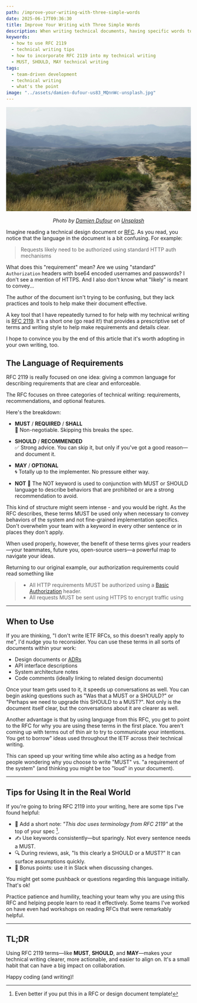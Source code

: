 ```yaml
---
path: /improve-your-writing-with-three-simple-words
date: 2025-06-17T09:36:30
title: Improve Your Writing with Three Simple Words
description: When writing technical documents, having specific words to indicate requirements is just as important as the requirements themselves. Enter RFC 2119
keywords:
  - how to use RFC 2119
  - technical writing tips
  - how to incorporate RFC 2119 into my technical writing
  - MUST, SHOULD, MAY technical writing
tags:
  - team-driven development
  - technical writing
  - what's the point
image: "../assets/damien-dufour-us83_MQnnWc-unsplash.jpg" 
---
```


<center>

![](../assets/damien-dufour-us83_MQnnWc-unsplash.jpg)

<span class="credit">

<i> 
    
Photo by <a href="https://unsplash.com/@damiendufourphotographie?utm_content=creditCopyText&utm_medium=referral&utm_source=unsplash">Damien Dufour</a> on <a href="https://unsplash.com/photos/green-grass-field-near-body-of-water-during-daytime-us83_MQnnWc?utm_content=creditCopyText&utm_medium=referral&utm_source=unsplash">Unsplash</a>
      
</i>

</span>

</center>

Imagine reading a technical design document or [RFC](https://en.wikipedia.org/wiki/Request_for_Comments). As you read, you notice that the language in the document is a bit confusing. For example:

> Requests likely need to be authorized using standard HTTP auth mechanisms

What does this "requirement" mean? Are we using "standard" `Authorization` headers with bse64 encoded usernames and passwords? I don't see a mention of HTTPS. And I also don't know what "likely" is meant to convey...

The author of the document isn't trying to be confusing, but they lack practices and tools to help make their document effective.

A key tool that I have repeatedly turned to for help with my technical writing is [RFC 2119](https://datatracker.ietf.org/doc/html/rfc2119). It's a short one (go read it!) that provides a prescriptive set of terms and writing style to help make requirements and details clear.

I hope to convince you by the end of this article that it's worth adopting in your own writing, too.

## The Language of Requirements

RFC 2119 is really focused on one idea: giving a common language for describing requirements that are clear and enforceable. 

The RFC focuses on three categories of technical writing: requirements, recommendations, and optional features.

Here's the breakdown:

- **MUST** / **REQUIRED** / **SHALL**  
 🚨 Non-negotiable. Skipping this breaks the spec.

- **SHOULD** / **RECOMMENDED**  
 ✅ Strong advice. You can skip it, but only if you've got a good reason—and document it.

- **MAY** / **OPTIONAL**  
 🌀 Totally up to the implementer. No pressure either way.

- **NOT**
 🚫 The NOT keyword is used to conjunction with MUST or SHOULD language to describe behaviors that are prohibited or are a strong recommendation to avoid.

This kind of structure might seem intense - and you would be right. As the RFC describes, these terms MUST be used only when necessary to convey behaviors of the system and not fine-grained implementation specifics. Don't overwhelm your team with a keyword in every other sentence or in places they don't apply.

When used properly, however, the benefit of these terms gives your readers—your teammates, future you, open-source users—a powerful map to navigate your ideas.

Returning to our original example, our authorization requirements could read something like 

> - All HTTP requirements MUST be authorized using a [Basic Authorization](https://developer.mozilla.org/en-US/docs/Web/HTTP/Guides/Authentication#basic_authentication_scheme) header. 
> - All requests MUST be sent using HTTPS to encrypt traffic using


---

## When to Use

If you are thinking, "I don't write IETF RFCs, so this doesn't really apply to me", I'd nudge you to reconsider. You can use these terms in all sorts of documents within your work:

- Design documents or [ADRs](https://adr.github.io/)
- API interface descriptions  
- System architecture notes  
- Code comments (ideally linking to related design documents)

Once your team gets used to it, it speeds up conversations as well. You can begin asking questions such as "Was that a MUST or a SHOULD?" or "Perhaps we need to upgrade this SHOULD to a MUST?". Not only is the document itself clear, but the conversations about it are clearer as well.

Another advantage is that by using language from this RFC, you get to point to the RFC for why you are using these terms in the first place. You aren't coming up with terms out of thin air to try to communicate your intentions. You get to borrow" ideas used throughout the IETF across their technical writing. 

This can speed up your writing time while also acting as a hedge from people wondering why you choose to write "MUST" vs. "a requirement of the system" (and thinking you might be too "loud" in your document).

---

## Tips for Using It in the Real World

If you're going to bring RFC 2119 into your writing, here are some tips I've found helpful:

- 📎 Add a short note: _"This doc uses terminology from RFC 2119"_ at the top of your spec [^1].
- ✍️ Use keywords consistently—but sparingly. Not every sentence needs a MUST.
- 🔍 During reviews, ask, "Is this clearly a SHOULD or a MUST?" It can surface assumptions quickly.
- 💬 Bonus points: use it in Slack when discussing changes.

You might get some pushback or questions regarding this language initially. That's ok! 

Practice patience and humility, teaching your team why you are using this RFC and helping people learn to read it effectively. Some teams I've worked on have even had workshops on reading RFCs that were remarkably helpful. 

---

## TL;DR

Using RFC 2119 terms—like **MUST**, **SHOULD**, and **MAY**—makes your technical writing clearer, more actionable, and easier to align on. It's a small habit that can have a big impact on collaboration.

Happy coding (and writing)!

[^1]: Even better if you put this in a RFC or design document template!

